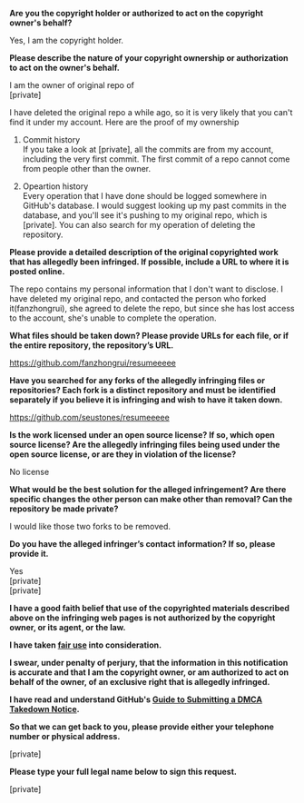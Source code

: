 **Are you the copyright holder or authorized to act on the copyright owner's behalf?**

Yes, I am the copyright holder.

**Please describe the nature of your copyright ownership or authorization to act on the owner's behalf.**

I am the owner of original repo of  
[private]

I have deleted the original repo a while ago, so it is very likely that you can't find it under my account. Here are the proof of my ownership  
1. Commit history  
If you take a look at [private], all the commits are from my account, including the very first commit. The first commit of a repo cannot come from people other than the owner.

2. Opeartion history  
Every operation that I have done should be logged somewhere in GitHub's database. I would suggest looking up my past commits in the database, and you'll see it's pushing to my original repo, which is [private]. You can also search for my operation of deleting the repository.

**Please provide a detailed description of the original copyrighted work that has allegedly been infringed. If possible, include a URL to where it is posted online.**

The repo contains my personal information that I don't want to disclose. I have deleted my original repo, and contacted the person who forked it(fanzhongrui), she agreed to delete the repo, but since she has lost access to the account, she's unable to complete the operation.

**What files should be taken down? Please provide URLs for each file, or if the entire repository, the repository’s URL.**

https://github.com/fanzhongrui/resumeeeee

**Have you searched for any forks of the allegedly infringing files or repositories? Each fork is a distinct repository and must be identified separately if you believe it is infringing and wish to have it taken down.**

https://github.com/seustones/resumeeeee

**Is the work licensed under an open source license? If so, which open source license? Are the allegedly infringing files being used under the open source license, or are they in violation of the license?**

No license

**What would be the best solution for the alleged infringement? Are there specific changes the other person can make other than removal? Can the repository be made private?**

I would like those two forks to be removed.

**Do you have the alleged infringer’s contact information? If so, please provide it.**

Yes  
[private]  
[private]  

**I have a good faith belief that use of the copyrighted materials described above on the infringing web pages is not authorized by the copyright owner, or its agent, or the law.**

**I have taken <a href="https://www.lumendatabase.org/topics/22">fair use</a> into consideration.**

**I swear, under penalty of perjury, that the information in this notification is accurate and that I am the copyright owner, or am authorized to act on behalf of the owner, of an exclusive right that is allegedly infringed.**

**I have read and understand GitHub's <a href="https://help.github.com/articles/guide-to-submitting-a-dmca-takedown-notice/">Guide to Submitting a DMCA Takedown Notice</a>.**

**So that we can get back to you, please provide either your telephone number or physical address.**

[private]

**Please type your full legal name below to sign this request.**

[private]
